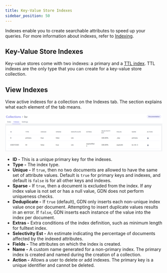 ```yaml
---
title: Key-Value Store Indexes
sidebar_position: 50
---
```


Indexes enable you to create searchable attributes to speed up your queries. For more information about indexes, refer to [Indexing](../indexing/index).

## Key-Value Store Indexes

Key-value stores come with two indexes: a primary and a [TTL index](../indexing/ttl-indexes). TTL indexes are the only type that you can create for a key-value store collection.

## View Indexes

View active indexes for a collection on the Indexes tab. The section explains what each element of the tab means.

![Key-Value Store Indexes Tab](/img/collections/kv-store-indexes.png)

- **ID -** This is a unique primary key for the indexes.
- **Type -** The index type.
- **Unique -** If `true`, then no two documents are allowed to have the same set of attribute values. Default is `true` for primary keys and indexes, and default is `false` is for all other keys and indexes.
- **Sparse -** If `true`, then a document is excluded from the index. If any index value is not set or has a null value, GDN does not perform uniqueness checks.
- **Deduplicate -** If `true` (default), GDN only inserts each non-unique index value once per document. Attempting to insert duplicate values results in an error. If `false`, GDN inserts each instance of the value into the index per document.
- **Extras -** Extra conditions of the index definition, such as minimum length for fulltext index.
- **Selectivity Est -** An estimate indicating the percentage of documents affected by the indexed attributes.
- **Fields -** The attributes on which the index is created.
- **Name -** A custom name generated for a non-primary index. The primary index is created and named during the creation of a collection.
- **Action -** Allows a user to delete or add indexes. The primary key is a unique identifier and cannot be deleted.
